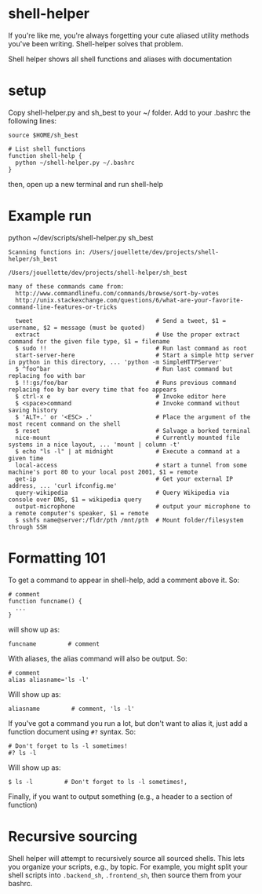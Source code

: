 # shell-helper
If you're like me, you're always forgetting your cute aliased utility methods you've been writing. Shell-helper solves that problem.

Shell helper shows all shell functions and aliases with documentation

# setup

Copy shell-helper.py and sh_best to your ~/ folder. Add to your .bashrc the following lines:

    source $HOME/sh_best

    # List shell functions
    function shell-help {
      python ~/shell-helper.py ~/.bashrc
    }

then, open up a new terminal and run shell-help

# Example run
python ~/dev/scripts/shell-helper.py sh_best

    Scanning functions in: /Users/jouellette/dev/projects/shell-helper/sh_best

    /Users/jouellette/dev/projects/shell-helper/sh_best

    many of these commands came from:
      http://www.commandlinefu.com/commands/browse/sort-by-votes
      http://unix.stackexchange.com/questions/6/what-are-your-favorite-command-line-features-or-tricks

      tweet                                   # Send a tweet, $1 = username, $2 = message (must be quoted)
      extract                                 # Use the proper extract command for the given file type, $1 = filename
      $ sudo !!                               # Run last command as root
      start-server-here                       # Start a simple http server in python in this directory, ... 'python -m SimpleHTTPServer'
      $ ^foo^bar                              # Run last command but replacing foo with bar
      $ !!:gs/foo/bar                         # Runs previous command replacing foo by bar every time that foo appears
      $ ctrl-x e                              # Invoke editor here
      $ <space>command                        # Invoke command without saving history
      $ 'ALT+.' or '<ESC> .'                  # Place the argument of the most recent command on the shell
      $ reset                                 # Salvage a borked terminal
      nice-mount                              # Currently mounted file systems in a nice layout, ... 'mount | column -t'
      $ echo "ls -l" | at midnight            # Execute a command at a given time
      local-access                            # start a tunnel from some machine's port 80 to your local post 2001, $1 = remote
      get-ip                                  # Get your external IP address, ... 'curl ifconfig.me'
      query-wikipedia                         # Query Wikipedia via console over DNS, $1 = wikipedia query
      output-microphone                       # output your microphone to a remote computer's speaker, $1 = remote
      $ sshfs name@server:/fldr/pth /mnt/pth  # Mount folder/filesystem through SSH

# Formatting 101

To get a command to appear in shell-help, add a comment above it. So:

    # comment
    function funcname() {
      ...
    }

will show up as:

    funcname         # comment

With aliases, the alias command will also be output. So:

    # comment
    alias aliasname='ls -l'

Will show up as:

    aliasname         # comment, 'ls -l'

If you've got a command you run a lot, but don't want to alias it, just add a function document using `#?` syntax. So:

    # Don't forget to ls -l sometimes!
    #? ls -l

Will show up as:

    $ ls -l         # Don't forget to ls -l sometimes!,

Finally, if you want to output something (e.g., a header to a section of function)

# Recursive sourcing

Shell helper will attempt to recursively source all sourced shells. This lets you organize your scripts, e.g., by topic. For example, you might split your shell scripts into `.backend_sh`, `.frontend_sh`, then source them from your bashrc.
